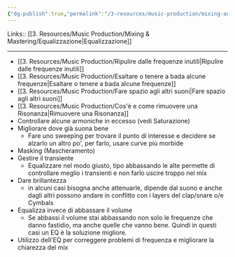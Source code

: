 ```yaml
---
{"dg-publish":true,"permalink":"/3-resources/music-production/mixing-and-mastering/tutti-gli-interventi-con-un-equalizzatore/"}
---
```


Links:: [[3. Resources/Music Production/Mixing & Mastering/Equalizzazione\|Equalizzazione]]

---
- [[3. Resources/Music Production/Ripulire dalle frequenze inutili\|Ripulire dalle frequenze inutili]]
- [[3. Resources/Music Production/Esaltare o tenere a bada alcune frequenze\|Esaltare o tenere a bada alcune frequenze]]
- [[3. Resources/Music Production/Fare spazio agli altri suoni\|Fare spazio agli altri suoni]]
- [[3. Resources/Music Production/Cos'è e come rimuovere una Risonanza\|Rimuovere una Risonanza]]
- Controllare alcune armoniche in eccesso (vedi Saturazione)
- Migliorare dove già suona bene
	- Fare uno sweeping per trovare il punto di interesse e decidere se alzarlo un altro po', per farlo, usare curve più morbide
- Masking (Mascheramento)
- Gestire il transiente
	- Equalizzare nel modo giusto, tipo abbassando le alte permette di controllare meglio i transienti e non farlo uscire troppo nel mix
- Dare brillantezza
	- in alcuni casi bisogna anche attenuarle, dipende dal suono e anche dagli altri possono andare in conflitto con i layers del clap/snare o/e Cymbals
- Equalizza invece di abbassare il volume
	- Se abbassi il volume stai abbassando non solo le frequenze che danno fastidio, ma anche quelle che vanno bene. Quindi in questi casi un EQ è la soluzione migliore.
- Utilizzo dell'EQ per correggere problemi di frequenza e migliorare la chiarezza del mix

